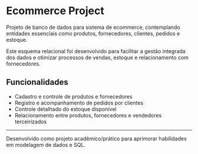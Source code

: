 # Ecommerce Project

Projeto de banco de dados para sistema de ecommerce, contemplando entidades essenciais como produtos, fornecedores, clientes, pedidos e estoque.

Este esquema relacional foi desenvolvido para facilitar a gestão integrada dos dados e otimizar processos de vendas, estoque e relacionamento com fornecedores.

## Funcionalidades

- Cadastro e controle de produtos e fornecedores  
- Registro e acompanhamento de pedidos por clientes  
- Controle detalhado do estoque disponível  
- Relacionamento entre produtos, fornecedores e vendedores terceirizados

---

Desenvolvido como projeto acadêmico/prático para aprimorar habilidades em modelagem de dados e SQL.

